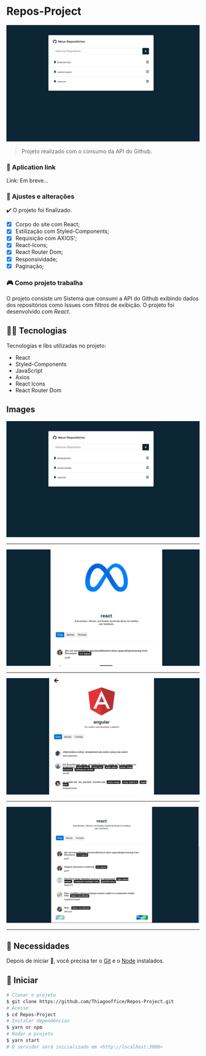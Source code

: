 # Repos-Project

<!---Esses são exemplos. Veja https://shields.io para outras pessoas ou para personalizar este conjunto de escudos. Você pode querer incluir dependências, status do projeto e
 informações de licença aqui--->
<img src="./src/assets/img/image2.png" alt="Image1" />

> Projeto realizado com o consumo da API do Github. 
### :rocket: Aplication link

Link: Em breve...

### 🔧 Ajustes e alterações

✔️ O projeto foi finalizado.

- [x] Corpo do site com React;
- [x] Estilização com Styled-Components;
- [x] Requisição com AXIOS';
- [x] React-Icons; 
- [x] React Router Dom;
- [x] Responsividade;
- [x] Paginação;

### 🎮 Como projeto trabalha

O projeto consiste um Sistema que consumi a API do Github exibindo dados dos repositórios como Issues com filtros de exibição. 
O projeto foi desenvolvido com <i>React</i>.

## 👨‍💻 Tecnologias
Tecnologias e libs utilizadas no projeto:
<ul>
    <li>React</li>
    <li>Styled-Components</li>
    <li>JavaScript</li>
    <li>Axios</li>
    <li>React Icons</li>
    <li>React Router Dom</li>
</ul>

## Images

<img src="./src/assets/img/image2.png" alt="Image2" />
<hr>
<img src="./src/assets/img/image3.png" alt="Image3" />
<hr>
<img src="./src/assets/img/image4.png" alt="Image4" />
<hr>
<img src="./src/assets/img/image5.png" alt="Image5" />
<hr>

## :closed_book: Necessidades ##

Depois de iniciar :checkered_flag:, você precisa ter o  [Git](https://git-scm.com) e o [Node](https://nodejs.org/en/) instalados.

## :checkered_flag: Iniciar ##

```bash
# Clonar o projeto
$ git clone https://github.com/Thiagooffice/Repos-Project.git
# Acesse
$ cd Repos-Project
# Instalar dependências
$ yarn or npm 
# Rodar o projeto
$ yarn start
# O servidor será inicializado em <http://localhost:3000>
```
